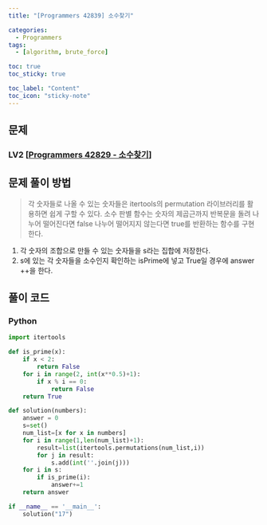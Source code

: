 ```yaml
---
title: "[Programmers 42839] 소수찾기" 

categories:
  - Programmers
tags:
  - [algorithm, brute_force]

toc: true
toc_sticky: true

toc_label: "Content"
toc_icon: "sticky-note"
---
```



## 문제 

### LV2 [[Programmers 42829 - 소수찾기](https://school.programmers.co.kr/learn/courses/30/lessons/42839?language=python3)]  



## 문제 풀이 방법
> 각 숫자들로 나올 수 있는 숫자들은 itertools의 permutation 라이브러리를 활용하면 쉽게 구할 수 있다. 소수 판별 함수는 숫자의 제곱근까지 반복문을 돌려 나누어 떨어진다면 false 나누어 떨어지지 않는다면 true를 반환하는 함수를 구현한다. 

1. 각 숫자의 조합으로 만들 수 있는 숫자들을 s라는 집합에 저장한다. 
2. s에 있는 각 숫자들을 소수인지 확인하는 isPrime에 넣고 True일 경우에 answer ++을 한다.
    

## 풀이 코드
### Python

```python
import itertools

def is_prime(x):
    if x < 2: 
        return False
    for i in range(2, int(x**0.5)+1):
        if x % i == 0:
            return False
    return True

def solution(numbers):
    answer = 0
    s=set()
    num_list=[x for x in numbers]
    for i in range(1,len(num_list)+1):
        result=list(itertools.permutations(num_list,i))
        for j in result:
            s.add(int(''.join(j)))
    for i in s:
        if is_prime(i):
            answer+=1
    return answer

if __name__ == '__main__':
    solution("17")
```

